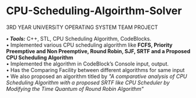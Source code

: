 # CPU-Scheduling-Algoirthm-Solver
3RD YEAR UNiVERSiTY OPERATiNG SYSTEM TEAM PROJECT 

***• Tools:*** C++, STL, CPU Scheduling Algorithm, CodeBlocks.<br>• Implemented various CPU scheduling algorithm like **FCFS, Priority Preemptive and Non Preemptive, Round Robin, SJF, SRTF and a Proposed CPU Scheduling Algorithm**<br>• Implemented the algorithm in CodeBlock’s Console input, output.<br>• Has the Comparing Facility between different algorithms for same input<br>• We also proposed an algorithm titled by *"A comparative analysis of CPU Scheduling Algorithm with a proposed SRTF like CPU Scheduler by Modifying the Time Quantum of Round Robin Algorithm"*
